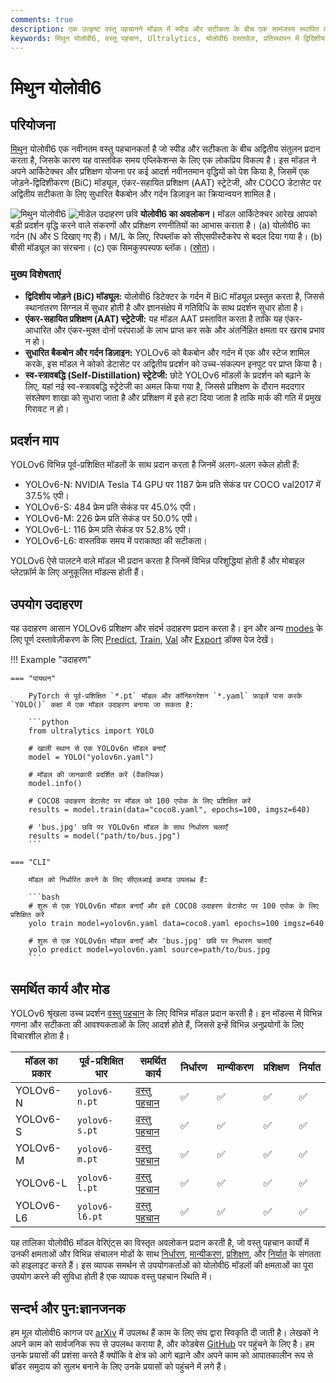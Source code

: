 ```yaml
---
comments: true
description: एक उत्कृष्ट वस्तु पहचानने मॉडल में स्पीड और सटीकता के बीच एक सामंजस्य स्थापित करने वाला, रीयल-टाइम एप्लिकेशन्स के लिए लोकप्रिय भारतीय ब्रांड योलोवी6 का अध्ययन करें। उल्ट्रालिटिक्स के लिए मीथुन योलोवी6, फ़ीचर्स, पूर्व-प्रशिक्षित मॉडल्स और पायथन उपयोग पर डाइव करें।
keywords: मिथुन योलोवी6, वस्तु पहचान, Ultralytics, योलोवी6 दस्तावेज़, प्रतिस्थापन में द्विदिशीय जोड़, एंकर-सहायित प्रशिक्षण, पूर्व-प्रशिक्षित मॉडल, वास्तविक समय एप्लिकेशन्स
---
```


# मिथुन योलोवी6

## परियोजना

[मिथुन](https://about.meituan.com/) योलोवी6 एक नवीनतम वस्तु पहचानकर्ता है जो स्पीड और सटीकता के बीच अद्वितीय संतुलन प्रदान करता है, जिसके कारण यह वास्तविक समय एप्लिकेशन्स के लिए एक लोकप्रिय विकल्प है। इस मॉडल ने अपने आर्किटेक्चर और प्रशिक्षण योजना पर कई आदर्श नवीनतमान वृद्धियों को पेश किया है, जिसमें एक जोड़ने-द्विदिशीकरण (BiC) मॉड्यूल, एंकर-सहायित प्रशिक्षण (AAT) स्ट्रेटेजी, और COCO डेटासेट पर अद्वितीय सटीकता के लिए सुधारित बैकबोन और गर्दन डिज़ाइन का क्रियान्वयन शामिल है।

![मिथुन योलोवी6](https://user-images.githubusercontent.com/26833433/240750495-4da954ce-8b3b-41c4-8afd-ddb74361d3c2.png)
![माॅडेल उदाहरण छवि](https://user-images.githubusercontent.com/26833433/240750557-3e9ec4f0-0598-49a8-83ea-f33c91eb6d68.png)
**योलोवी6 का अवलोकन।** मॉडल आर्किटेक्चर आरेख आपको बड़ी प्रदर्शन वृद्धि करने वाले संकरणों और प्रशिक्षण रणनीतियों का आभास कराता है। (a) योलोवी6 का गर्दन (N और S दिखाए गए हैं)। M/L के लिए, रिपब्लॉक को सीएसपीस्टैकरेप से बदल दिया गया है। (b) बीसी मॉड्यूल का संरचना। (c) एक सिमकुस्पस्पफ ब्लॉक। ([स्रोत](https://arxiv.org/pdf/2301.05586.pdf))।

### मुख्य विशेषताएं

- **द्विदिशीय जोड़ने (BiC) मॉड्यूल:** योलोवी6 डिटेक्टर के गर्दन में BiC मॉड्यूल प्रस्तुत करता है, जिससे स्थानांतरण सिग्नल में सुधार होती है और ज्ञानसंक्षेप में गतिविधि के साथ प्रदर्शन सुधार होता है।
- **एंकर-सहायित प्रशिक्षण (AAT) स्ट्रेटेजी:** यह मॉडल AAT प्रस्तावित करता है ताकि यह एंकर-आधारित और एंकर-मुक्त दोनों परंपराओं के लाभ प्राप्त कर सके और अंतर्निहित क्षमता पर खराब प्रभाव न हो।
- **सुधारित बैकबोन और गर्दन डिज़ाइन:** YOLOv6 को बैकबोन और गर्दन में एक और स्टेज शामिल करके, इस मॉडल ने कोको डेटासेट पर अद्वितीय प्रदर्शन को उच्च-संकल्पन इनपुट पर प्राप्त किया है।
- **स्व-स्त्रावबद्धि (Self-Distillation) स्ट्रेटेजी:** छोटे YOLOv6 मॉडलों के प्रदर्शन को बढ़ाने के लिए, यहां नई स्व-स्त्रावबद्धि स्ट्रेटेजी का अमल किया गया है, जिससे प्रशिक्षण के दौरान मददगार संश्लेषण शाखा को सुधारा जाता है और प्रशिक्षण में इसे हटा दिया जाता है ताकि मार्क की गति में प्रमुख गिरावट न हो।

## प्रदर्शन माप

YOLOv6 विभिन्न पूर्व-प्रशिक्षित मॉडलों के साथ प्रदान करता है जिनमें अलग-अलग स्केल होती हैं:

- YOLOv6-N: NVIDIA Tesla T4 GPU पर 1187 फ्रेम प्रति सेकंड पर COCO val2017 में 37.5% एपी।
- YOLOv6-S: 484 फ्रेम प्रति सेकंड पर 45.0% एपी।
- YOLOv6-M: 226 फ्रेम प्रति सेकंड पर 50.0% एपी।
- YOLOv6-L: 116 फ्रेम प्रति सेकंड पर 52.8% एपी।
- YOLOv6-L6: वास्तविक समय में पराकाष्ठा की सटीकता।

YOLOv6 ऐसे पालटने वाले मॉडल भी प्रदान करता है जिनमें विभिन्न परिशुद्धियां होती हैं और मोबाइल प्लेटफ़ॉर्म के लिए अनुकूलित मॉडल्स होती हैं।

## उपयोग उदाहरण

यह उदाहरण आसान YOLOv6 प्रशिक्षण और संदर्भ उदाहरण प्रदान करता है। इन और अन्य [modes](../modes/index.md) के लिए पूर्ण दस्तावेज़ीकरण के लिए [Predict](../modes/predict.md), [Train](../modes/train.md), [Val](../modes/val.md) और [Export](../modes/export.md) डॉक्स पेज देखें।

!!! Example "उदाहरण"

    === "पायथन"

        PyTorch से पूर्व-प्रशिक्षित `*.pt` मॉडल और कॉन्फ़िगरेशन `*.yaml` फ़ाइलें पास करके `YOLO()` कक्षा में एक मॉडल उदाहरण बनाया जा सकता है:

        ```python
        from ultralytics import YOLO

        # खाली स्थान से एक YOLOv6n मॉडल बनाएँ
        model = YOLO("yolov6n.yaml")

        # मॉडल की जानकारी प्रदर्शित करें (वैकल्पिक)
        model.info()

        # COCO8 उदाहरण डेटासेट पर मॉडल को 100 एपोक के लिए प्रशिक्षित करें
        results = model.train(data="coco8.yaml", epochs=100, imgsz=640)

        # 'bus.jpg' छवि पर YOLOv6n मॉडल के साथ निर्धारण चलाएँ
        results = model("path/to/bus.jpg")
        ```

    === "CLI"

        मॉडल को निर्धारित करने के लिए सीएलआई कमांड उपलब्ध हैं:

        ```bash
        # शुरू से एक YOLOv6n मॉडल बनाएँ और इसे COCO8 उदाहरण डेटासेट पर 100 एपोक के लिए प्रशिक्षित करें
        yolo train model=yolov6n.yaml data=coco8.yaml epochs=100 imgsz=640

        # शुरू से एक YOLOv6n मॉडल बनाएँ और 'bus.jpg' छवि पर निधारण चलाएँ
        yolo predict model=yolov6n.yaml source=path/to/bus.jpg
        ```

## समर्थित कार्य और मोड

YOLOv6 श्रृंखला उच्च प्रदर्शन [वस्तु पहचान](../tasks/detect.md) के लिए विभिन्न मॉडल प्रदान करती है। इन मॉडल्स में विभिन्न गणना और सटीकता की आवश्यकताओं के लिए आदर्श होते हैं, जिससे इन्हें विभिन्न अनुप्रयोगों के लिए विचारशील होता है।

| मॉडल का प्रकार | पूर्व-प्रशिक्षित भार | समर्थित कार्य                     | निर्धारण | मान्यीकरण | प्रशिक्षण | निर्यात |
| -------------- | -------------------- | --------------------------------- | -------- | --------- | --------- | ------- |
| YOLOv6-N       | `yolov6-n.pt`        | [वस्तु पहचान](../tasks/detect.md) | ✅       | ✅        | ✅        | ✅      |
| YOLOv6-S       | `yolov6-s.pt`        | [वस्तु पहचान](../tasks/detect.md) | ✅       | ✅        | ✅        | ✅      |
| YOLOv6-M       | `yolov6-m.pt`        | [वस्तु पहचान](../tasks/detect.md) | ✅       | ✅        | ✅        | ✅      |
| YOLOv6-L       | `yolov6-l.pt`        | [वस्तु पहचान](../tasks/detect.md) | ✅       | ✅        | ✅        | ✅      |
| YOLOv6-L6      | `yolov6-l6.pt`       | [वस्तु पहचान](../tasks/detect.md) | ✅       | ✅        | ✅        | ✅      |

यह तालिका योलोवी6 मॉडल वेरिएंट्स का विस्तृत अवलोकन प्रदान करती है, जो वस्तु पहचान कार्यों में उनकी क्षमताओं और विभिन्न संचालन मोडों के साथ [निर्धारण](../modes/predict.md), [मान्यीकरण](../modes/val.md), [प्रशिक्षण](../modes/train.md), और [निर्यात](../modes/export.md) के संगतता को हाइलाइट करते हैं। इस व्यापक समर्थन से उपयोगकर्ताओं को योलोवी6 मॉडलों की क्षमताओं का पूरा उपयोग करने की सुविधा होती है एक व्यापक वस्तु पहचान स्थिति में।

## सन्दर्भ और पुन:ज्ञानजनक

हम मूल योलोवी6 कागज पर [arXiv](https://arxiv.org/abs/2301.05586) में उपलब्ध हैं काम के लिए संघ द्वारा स्विकृति दी जाती है। लेखकों ने अपने काम को सार्वजनिक रूप से उपलब्ध कराया है, और कोडबेस [GitHub](https://github.com/meituan/YOLOv6) पर पहुंचने के लिए है। हम उनके प्रयासों की प्रशंसा करते हैं क्योंकि वे क्षेत्र को आगे बढ़ाने और अपने काम को आपातकालीन रूप से ब्रॉडर समुदाय को सुलभ बनाने के लिए उनके प्रयासों को पहुंचने में लगे हैं।
